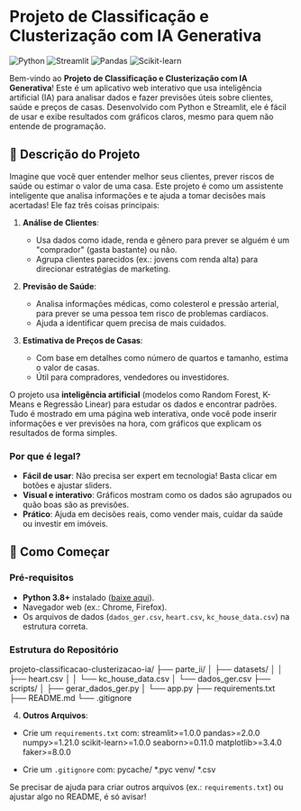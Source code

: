 # Projeto de Classificação e Clusterização com IA Generativa

![Python](https://img.shields.io/badge/Python-3.8%2B-blue) ![Streamlit](https://img.shields.io/badge/Streamlit-1.0%2B-red) ![Pandas](https://img.shields.io/badge/Pandas-2.0%2B-green) ![Scikit-learn](https://img.shields.io/badge/Scikit--learn-1.0%2B-orange)

Bem-vindo ao **Projeto de Classificação e Clusterização com IA Generativa**! Este é um aplicativo web interativo que usa inteligência artificial (IA) para analisar dados e fazer previsões úteis sobre clientes, saúde e preços de casas. Desenvolvido com Python e Streamlit, ele é fácil de usar e exibe resultados com gráficos claros, mesmo para quem não entende de programação.

## 📖 Descrição do Projeto

Imagine que você quer entender melhor seus clientes, prever riscos de saúde ou estimar o valor de uma casa. Este projeto é como um assistente inteligente que analisa informações e te ajuda a tomar decisões mais acertadas! Ele faz três coisas principais:

1. **Análise de Clientes**:
   - Usa dados como idade, renda e gênero para prever se alguém é um "comprador" (gasta bastante) ou não.
   - Agrupa clientes parecidos (ex.: jovens com renda alta) para direcionar estratégias de marketing.

2. **Previsão de Saúde**:
   - Analisa informações médicas, como colesterol e pressão arterial, para prever se uma pessoa tem risco de problemas cardíacos.
   - Ajuda a identificar quem precisa de mais cuidados.

3. **Estimativa de Preços de Casas**:
   - Com base em detalhes como número de quartos e tamanho, estima o valor de casas.
   - Útil para compradores, vendedores ou investidores.

O projeto usa **inteligência artificial** (modelos como Random Forest, K-Means e Regressão Linear) para estudar os dados e encontrar padrões. Tudo é mostrado em uma página web interativa, onde você pode inserir informações e ver previsões na hora, com gráficos que explicam os resultados de forma simples.

### Por que é legal?
- **Fácil de usar**: Não precisa ser expert em tecnologia! Basta clicar em botões e ajustar sliders.
- **Visual e interativo**: Gráficos mostram como os dados são agrupados ou quão boas são as previsões.
- **Prático**: Ajuda em decisões reais, como vender mais, cuidar da saúde ou investir em imóveis.

## 🚀 Como Começar

### Pré-requisitos
- **Python 3.8+** instalado ([baixe aqui](https://www.python.org/downloads/)).
- Navegador web (ex.: Chrome, Firefox).
- Os arquivos de dados (`dados_ger.csv`, `heart.csv`, `kc_house_data.csv`) na estrutura correta.

### Estrutura do Repositório
projeto-classificacao-clusterizacao-ia/
├── parte_ii/
│   ├── datasets/
│   │   ├── heart.csv
│   │   └── kc_house_data.csv
│   └── dados_ger.csv
├── scripts/
│   ├── gerar_dados_ger.py
│   └── app.py
├── requirements.txt
├── README.md
└── .gitignore


4. **Outros Arquivos**:
- Crie um `requirements.txt` com:
streamlit>=1.0.0
pandas>=2.0.0
numpy>=1.21.0
scikit-learn>=1.0.0
seaborn>=0.11.0
matplotlib>=3.4.0
faker>=8.0.0

- Crie um `.gitignore` com:
pycache/
*.pyc
venv/
*.csv

  
Se precisar de ajuda para criar outros arquivos (ex.: `requirements.txt`) ou ajustar algo no README, é só avisar!




